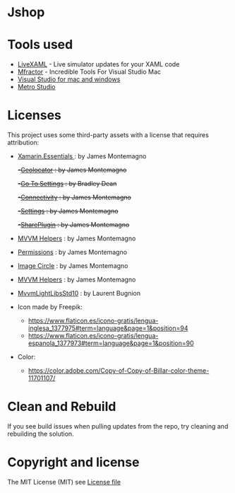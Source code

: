 # Jshop


# Tools used

* [LiveXAML](http://www.livexaml.com) - Live simulator updates for your XAML code 
* [Mfractor](https://www.mfractor.com) - Incredible Tools For Visual Studio Mac
* [Visual Studio for mac and windows](https://visualstudio.microsoft.com/?rr=https%3A%2F%2Fwww.google.com%2F)
* [Metro Studio](https://www.syncfusion.com/downloads/metrostudio)

# Licenses

This project uses some third-party assets with a license that requires attribution:

- [Xamarin.Essentials ](https://www.nuget.org/packages/Xamarin.Essentials) : by James Montemagno

  ~~-[Geolocator](https://www.nuget.org/packages/Xam.Plugin.Geolocator) : by James Montemagno~~

  ~~-[Go To Settings](https://github.com/TrueGeek/Xamarin.Plugin.GoToSettings) : by Bradley Dean~~

  ~~-[Connectivity](https://www.nuget.org/packages/Xam.Plugin.Connectivity) : by James Montemagno~~
 
  ~~-[Settings](https://www.nuget.org/packages/Xam.Plugins.Settings) : by James Montemagno~~
  
  ~~-[SharePlugin](https://www.nuget.org/packages/Plugin.Share/) : by James Montemagno~~

- [MVVM Helpers](https://www.nuget.org/packages/Refractored.MvvmHelpers/) : by James Montemagno

- [Permissions](https://github.com/jamesmontemagno/PermissionsPlugin) : by James Montemagno

- [Image Circle](https://github.com/jamesmontemagno/MediaPlugin) : by James Montemagno

- [MVVM Helpers](https://www.nuget.org/packages/Refractored.MvvmHelpers/) : by James Montemagno

- [MvvmLightLibsStd10](https://github.com/lbugnion/mvvmlight) : by Laurent Bugnion

- Icon made by Freepik: 
  - https://www.flaticon.es/icono-gratis/lengua-inglesa_1377975#term=language&page=1&position=94
  - https://www.flaticon.es/icono-gratis/lengua-espanola_1377973#term=language&page=1&position=90
  
- Color: 
  - https://color.adobe.com/Copy-of-Copy-of-Billar-color-theme-11701107/
  
# Clean and Rebuild

If you see build issues when pulling updates from the repo, try cleaning and rebuilding the solution.

# Copyright and license

The MIT License (MIT) see [License file](https://github.com/jorgemht/Jshop/blob/master/LICENSE)
